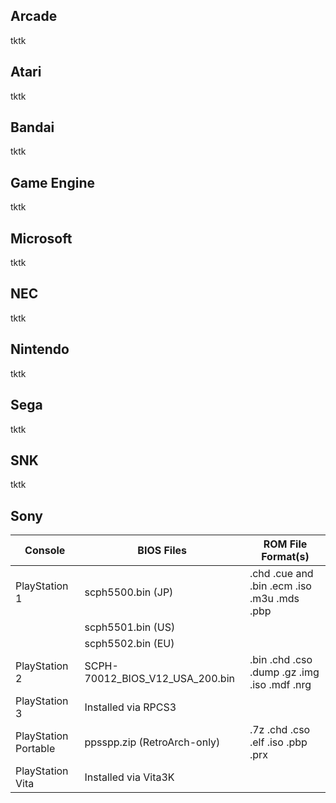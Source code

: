 ## Arcade
tktk
## Atari
tktk
## Bandai
tktk
## Game Engine
tktk
## Microsoft
tktk
## NEC
tktk
## Nintendo
tktk
## Sega
tktk
## SNK
tktk
## Sony
| Console              | BIOS Files                      | ROM File Format(s)                           |
|----------------------|---------------------------------|----------------------------------------------|
| PlayStation 1        | scph5500.bin (JP)               | .chd .cue and .bin .ecm .iso .m3u .mds .pbp  |
|                      | scph5501.bin (US)               |                                              |
|                      | scph5502.bin (EU)               |                                              |
| PlayStation 2        | SCPH-70012_BIOS_V12_USA_200.bin | .bin .chd .cso .dump .gz .img .iso .mdf .nrg |
| PlayStation 3        | Installed via RPCS3             |                                              |
| PlayStation Portable | ppsspp.zip (RetroArch-only)     | .7z .chd .cso .elf .iso .pbp .prx            |
| PlayStation Vita     | Installed via Vita3K            |                                              |
